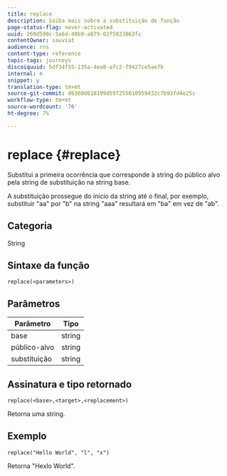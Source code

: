 ```yaml
---
title: replace
description: Saiba mais sobre a substituição de função
page-status-flag: never-activated
uuid: 269d590c-5a6d-40b9-a879-02f5033863fc
contentOwner: sauviat
audience: rns
content-type: reference
topic-tags: journeys
discoiquuid: 5df34f55-135a-4ea8-afc2-f9427ce5ae7b
internal: n
snippet: y
translation-type: tm+mt
source-git-commit: d6360d616199d597255610959432c7b93fd4e25c
workflow-type: tm+mt
source-wordcount: '76'
ht-degree: 7%

---
```



# replace {#replace}

Substitui a primeira ocorrência que corresponde à string do público alvo pela string de substituição na string base.

A substituição prossegue do início da string até o final, por exemplo, substituir &quot;aa&quot; por &quot;b&quot; na string &quot;aaa&quot; resultará em &quot;ba&quot; em vez de &quot;ab&quot;.

## Categoria

String

## Sintaxe da função

`replace(<parameters>)`

## Parâmetros

| Parâmetro | Tipo |
|-----------|--------------|
| base | string |
| público-alvo | string |
| substituição | string |

## Assinatura e tipo retornado

`replace(<base>,<target>,<replacement>)`

Retorna uma string.

## Exemplo

`replace("Hello World", "l", "x")`

Retorna &quot;Hexlo World&quot;.
